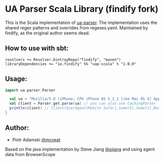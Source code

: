 UA Parser Scala Library (findify fork)
======================

This is the Scala implementation of [ua-parser](https://github.com/tobie/ua-parser).
The implementation uses the shared regex patterns and overrides from regexes.yaml.
Maintained by findify, as the original author seems dead.

How to use with sbt:
------

    resolvers += Resolver.bintrayRepo("findify", "maven")
    libraryDependencies += "io.findify" %% "uap-scala" % "1.0.0"

Usage:
--------
```scala
import ua.parser.Parser

  val ua = "Mozilla/5.0 (iPhone; CPU iPhone OS 5_1_1 like Mac OS X) AppleWebKit/534.46 (KHTML, like Gecko) Version/5.1 Mobile/9B206 Safari/7534.48.3"
  val client = Parser.get.parse(ua) // you can also use CachingParser
  println(client) // Client(UserAgent(Mobile Safari,Some(5),Some(1),None),OS(iOS,Some(5),Some(1),Some(1),None),Device(iPhone))
}
```

Author:
-------

  * Piotr Adamski [@mcveat](https://twitter.com/mcveat)

  Based on the java implementation by Steve Jiang [@sjiang](https://twitter.com/sjiang) and using agent data from BrowserScope
